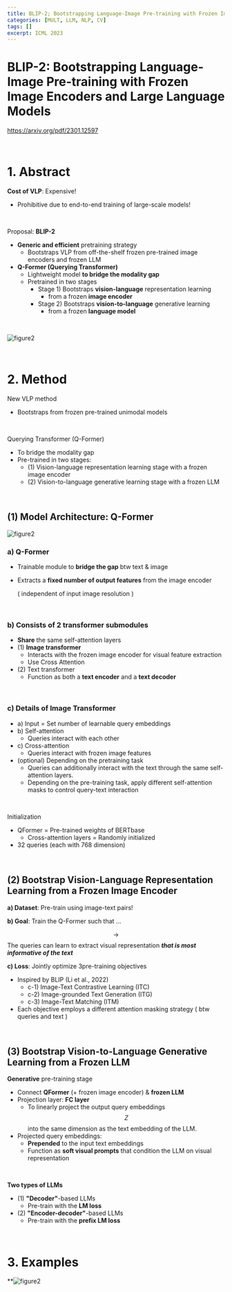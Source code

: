 ```yaml
---
title: BLIP-2; Bootstrapping Language-Image Pre-training with Frozen Image Encoders and Large Language Models
categories: [MULT, LLM, NLP, CV]
tags: []
excerpt: ICML 2023
---
```


<script src="https://cdn.mathjax.org/mathjax/latest/MathJax.js?config=TeX-AMS-MML_HTMLorMML" type="text/javascript"></script>

# BLIP-2: Bootstrapping Language-Image Pre-training with Frozen Image Encoders and Large Language Models

https://arxiv.org/pdf/2301.12597

<br>

# 1. Abstract

**Cost of VLP**: Expensive!

- Prohibitive due to end-to-end training of large-scale models!

<br>

Proposal: **BLIP-2**

- **Generic and efficient** pretraining strategy 
  - Bootstraps VLP from off-the-shelf frozen pre-trained image encoders and frozen LLM
- **Q-Former (Querying Transformer)**
  - Lightweight model **to bridge the modality gap** 
  - Pretrained in two stages
    - Stage 1) Bootstraps **vision-language** representation learning 
      - from a frozen **image encoder**
    - Stage 2) Bootstraps **vision-to-language** generative learning 
      - from a frozen **language model**

<br>

![figure2](/assets/img/llm/img588.png)

<br>

# 2. Method

New VLP method

- Bootstraps from frozen pre-trained unimodal models

<br>

Querying Transformer (Q-Former) 

- To bridge the modality gap
- Pre-trained in two stages: 
  - (1) Vision-language representation learning stage with a frozen image encoder 
  - (2) Vision-to-language generative learning stage with a frozen LLM

<br>

## (1) Model Architecture: Q-Former

![figure2](/assets/img/llm/img590.png)

### a) Q-Former

- Trainable module to **bridge the gap** btw text & image

- Extracts a **fixed number of output features** from the image encoder

  ( independent of input image resolution )

<br>

### b) Consists of 2 transformer submodules 

- **Share** the same self-attention layers
- (1) **Image transformer**
  - Interacts with the frozen image encoder for visual feature extraction 
  - Use Cross Attention
- (2) Text transformer 
  - Function as both a **text encoder** and a **text decoder**

<br>

### c) Details of Image Transformer

- a) Input = Set number of learnable query embeddings
- b) Self-attention
  - Queries interact with each other
- c) Cross-attention
  - Queries  interact with frozen image features
- (optional) Depending on the pretraining task
  - Queries can additionally interact with the text through the same self-attention layers. 
  - Depending on the pre-training task, apply different self-attention masks to control query-text interaction

<br>

Initialization

- QFormer = Pre-trained weights of BERTbase
  - Cross-attention layers = Randomly initialized
- 32 queries (each with 768 dimension)

<br>

## (2) Bootstrap Vision-Language Representation Learning from a Frozen Image Encoder 

**a) Dataset**: Pre-train using image-text pairs!

**b) Goal**: Train the Q-Former such that ...

$$\rightarrow$$ The queries can learn to extract visual representation ***that is most informative of the text***

**c) Loss**: Jointly optimize 3pre-training objectives

- Inspired by BLIP (Li et al., 2022)
  - c-1) Image-Text Contrastive Learning (ITC)
  - c-2) Image-grounded Text Generation (ITG)
  - c-3) Image-Text Matching (ITM)
- Each objective employs a different attention masking strategy  ( btw queries and text )

<br>

## (3) Bootstrap Vision-to-Language Generative Learning from a Frozen LLM

**Generative** pre-training stage

- Connect **QFormer** (+ frozen image encoder) & **frozen LLM**
- Projection layer: **FC layer** 
  - To linearly project the output query embeddings $$Z$$ into the same dimension as the text embedding of the LLM.
- Projected query embeddings: 
  - **Prepended** to the input text embeddings
  - Function as **soft visual prompts** that condition the LLM on visual representation 

<br>

**Two types of LLMs**

- (1) **"Decoder"**-based LLMs 
  - Pre-train with the **LM loss**
- (2) **"Encoder-decoder"**-based LLMs
  - Pre-train with the **prefix LM loss**

<br>

# 3. Examples

**![figure2](/assets/img/llm/img589.png)
